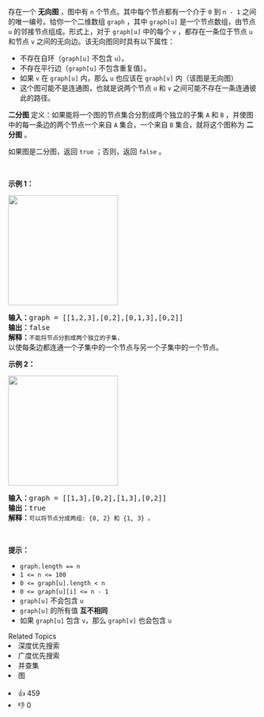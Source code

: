 存在一个 <strong>无向图</strong> ，图中有 <code>n</code> 个节点。其中每个节点都有一个介于 <code>0</code> 到 <code>n - 1</code> 之间的唯一编号。给你一个二维数组 <code>graph</code> ，其中 <code>graph[u]</code> 是一个节点数组，由节点 <code>u</code> 的邻接节点组成。形式上，对于 <code>graph[u]</code> 中的每个 <code>v</code> ，都存在一条位于节点 <code>u</code> 和节点 <code>v</code> 之间的无向边。该无向图同时具有以下属性：

<ul> 
 <li>不存在自环（<code>graph[u]</code> 不包含 <code>u</code>）。</li> 
 <li>不存在平行边（<code>graph[u]</code> 不包含重复值）。</li> 
 <li>如果 <code>v</code> 在 <code>graph[u]</code> 内，那么 <code>u</code> 也应该在 <code>graph[v]</code> 内（该图是无向图）</li> 
 <li>这个图可能不是连通图，也就是说两个节点 <code>u</code> 和 <code>v</code> 之间可能不存在一条连通彼此的路径。</li> 
</ul>

<p><strong>二分图</strong> 定义：如果能将一个图的节点集合分割成两个独立的子集 <code>A</code> 和 <code>B</code> ，并使图中的每一条边的两个节点一个来自 <code>A</code> 集合，一个来自 <code>B</code> 集合，就将这个图称为 <strong>二分图</strong> 。</p>

<p>如果图是二分图，返回 <code>true</code><em> </em>；否则，返回 <code>false</code> 。</p>

<p>&nbsp;</p>

<p><strong>示例 1：</strong></p> 
<img alt="" src="https://assets.leetcode.com/uploads/2020/10/21/bi2.jpg" style="width: 222px; height: 222px;" /> 
<pre>
<strong>输入：</strong>graph = [[1,2,3],[0,2],[0,1,3],[0,2]]
<strong>输出：</strong>false
<strong>解释：</strong><span><code>不能将节点分割成两个独立的子集，</code></span>以使每条边都连通一个子集中的一个节点与另一个子集中的一个节点。</pre>

<p><strong>示例 2：</strong></p> 
<img alt="" src="https://assets.leetcode.com/uploads/2020/10/21/bi1.jpg" style="width: 222px; height: 222px;" /> 
<pre>
<strong>输入：</strong>graph = [[1,3],[0,2],[1,3],[0,2]]
<strong>输出：</strong>true
<strong>解释：</strong><span><code>可以将节点分成两组: {0, 2} 和 {1, 3} 。</code></span></pre>

<p>&nbsp;</p>

<p><strong>提示：</strong></p>

<ul> 
 <li><code>graph.length == n</code></li> 
 <li><code>1 &lt;= n &lt;= 100</code></li> 
 <li><code>0 &lt;= graph[u].length &lt; n</code></li> 
 <li><code>0 &lt;= graph[u][i] &lt;= n - 1</code></li> 
 <li><code>graph[u]</code> 不会包含 <code>u</code></li> 
 <li><code>graph[u]</code> 的所有值 <strong>互不相同</strong></li> 
 <li>如果 <code>graph[u]</code> 包含 <code>v</code>，那么 <code>graph[v]</code> 也会包含 <code>u</code></li> 
</ul>

<div><div>Related Topics</div><div><li>深度优先搜索</li><li>广度优先搜索</li><li>并查集</li><li>图</li></div></div><br><div><li>👍 459</li><li>👎 0</li></div>